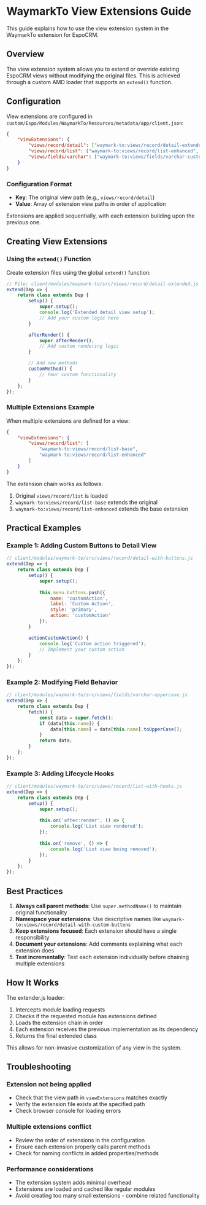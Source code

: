 # WaymarkTo View Extensions Guide

This guide explains how to use the view extension system in the WaymarkTo extension for EspoCRM.

## Overview

The view extension system allows you to extend or override existing EspoCRM views without modifying the original files. This is achieved through a custom AMD loader that supports an `extend()` function.

## Configuration

View extensions are configured in `custom/Espo/Modules/WaymarkTo/Resources/metadata/app/client.json`:

```json
{
    "viewExtensions": {
        "views/record/detail": ["waymark-to:views/record/detail-extended"],
        "views/record/list": ["waymark-to:views/record/list-enhanced", "waymark-to:views/record/list-final"],
        "views/fields/varchar": ["waymark-to:views/fields/varchar-custom"]
    }
}
```

### Configuration Format

- **Key**: The original view path (e.g., `views/record/detail`)
- **Value**: Array of extension view paths in order of application

Extensions are applied sequentially, with each extension building upon the previous one.

## Creating View Extensions

### Using the `extend()` Function

Create extension files using the global `extend()` function:

```javascript
// File: client/modules/waymark-to/src/views/record/detail-extended.js
extend(Dep => {
    return class extends Dep {
        setup() {
            super.setup();
            console.log('Extended detail view setup');
            // Add your custom logic here
        }

        afterRender() {
            super.afterRender();
            // Add custom rendering logic
        }

        // Add new methods
        customMethod() {
            // Your custom functionality
        }
    };
});
```

### Multiple Extensions Example

When multiple extensions are defined for a view:

```json
{
    "viewExtensions": {
        "views/record/list": [
            "waymark-to:views/record/list-base",
            "waymark-to:views/record/list-enhanced"
        ]
    }
}
```

The extension chain works as follows:
1. Original `views/record/list` is loaded
2. `waymark-to:views/record/list-base` extends the original
3. `waymark-to:views/record/list-enhanced` extends the base extension

## Practical Examples

### Example 1: Adding Custom Buttons to Detail View

```javascript
// client/modules/waymark-to/src/views/record/detail-with-buttons.js
extend(Dep => {
    return class extends Dep {
        setup() {
            super.setup();
            
            this.menu.buttons.push({
                name: 'customAction',
                label: 'Custom Action',
                style: 'primary',
                action: 'customAction'
            });
        }

        actionCustomAction() {
            console.log('Custom action triggered');
            // Implement your custom action
        }
    };
});
```

### Example 2: Modifying Field Behavior

```javascript
// client/modules/waymark-to/src/views/fields/varchar-uppercase.js
extend(Dep => {
    return class extends Dep {
        fetch() {
            const data = super.fetch();
            if (data[this.name]) {
                data[this.name] = data[this.name].toUpperCase();
            }
            return data;
        }
    };
});
```

### Example 3: Adding Lifecycle Hooks

```javascript
// client/modules/waymark-to/src/views/record/list-with-hooks.js
extend(Dep => {
    return class extends Dep {
        setup() {
            super.setup();
            
            this.on('after:render', () => {
                console.log('List view rendered');
            });
            
            this.on('remove', () => {
                console.log('List view being removed');
            });
        }
    };
});
```

## Best Practices

1. **Always call parent methods**: Use `super.methodName()` to maintain original functionality
2. **Namespace your extensions**: Use descriptive names like `waymark-to:views/record/detail-with-custom-buttons`
3. **Keep extensions focused**: Each extension should have a single responsibility
4. **Document your extensions**: Add comments explaining what each extension does
5. **Test incrementally**: Test each extension individually before chaining multiple extensions

## How It Works

The extender.js loader:
1. Intercepts module loading requests
2. Checks if the requested module has extensions defined
3. Loads the extension chain in order
4. Each extension receives the previous implementation as its dependency
5. Returns the final extended class

This allows for non-invasive customization of any view in the system.

## Troubleshooting

### Extension not being applied
- Check that the view path in `viewExtensions` matches exactly
- Verify the extension file exists at the specified path
- Check browser console for loading errors

### Multiple extensions conflict
- Review the order of extensions in the configuration
- Ensure each extension properly calls parent methods
- Check for naming conflicts in added properties/methods

### Performance considerations
- The extension system adds minimal overhead
- Extensions are loaded and cached like regular modules
- Avoid creating too many small extensions - combine related functionality